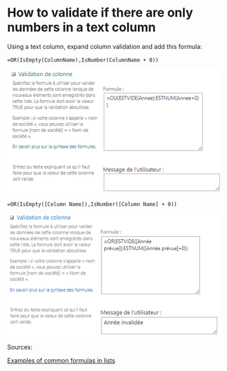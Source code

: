 # How to validate if there are only numbers in a text column

Using a text column, expand column validation and add this formula:
```
=OR(IsEmpty(ColumnName),IsNumber(ColumnName + 0))
```

![alt text][img1]

```
=OR(IsEmpty([Column Name]),IsNumber([Column Name] + 0))
```

![alt text][img2]

Sources:

[Examples of common formulas in lists](https://support.microsoft.com/en-us/office/examples-of-common-formulas-in-lists-d81f5f21-2b4e-45ce-b170-bf7ebf6988b3)

[img1]: https://github.com/campelo/documentation/blob/master/sharepoint/how-to-validate-if-there-are-only-numbers-in-a-text-column/assets/img1.png "Image 1"
[img2]: https://github.com/campelo/documentation/blob/master/sharepoint/how-to-validate-if-there-are-only-numbers-in-a-text-column/assets/img2.png "Image 2"